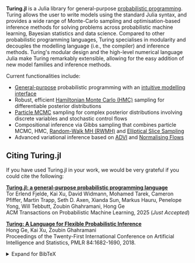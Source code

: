 **Turing.jl** is a Julia library for general-purpose [probabilistic programming](https://en.wikipedia.org/wiki/Probabilistic_programming_language).
Turing allows the user to write models using the standard Julia syntax, 
and provides a wide range of Monte-Carlo sampling and optimisation-based 
inference methods for solving problems across probabilistic machine learning, 
Bayesian statistics and data science. Compared to other probabilistic programming languages, 
Turing specialises in modularity and decouples the modelling language (i.e., the compiler) and inference methods. 
Turing's modular design and the high-level numerical language Julia make Turing remarkably extensible, allowing for the easy addition of new model families and inference methods.

Current functionalities include:

- [General-purpose](https://turinglang.org/docs/tutorials/06-infinite-mixture-model/) probabilistic programming with an [intuitive modelling interface](https://turinglang.org/docs/tutorials/00-introduction/)
- Robust, efficient [Hamiltonian Monte Carlo (HMC)](https://github.com/TuringLang/AdvancedHMC.jl) sampling for differentiable posterior distributions
- [Particle MCMC](https://github.com/TuringLang/AdvancedPS.jl) sampling for complex posterior distributions involving discrete variables and stochastic control flows
- Compositional inference via Gibbs sampling that combines particle MCMC, HMC, [Random-Walk MH (RWMH)](https://github.com/TuringLang/AdvancedMH.jl) and [Elliptical Slice Sampling](https://github.com/TuringLang/Turing.jl/blob/main/src/mcmc/ess.jl)
- Advanced variational inference based on [ADVI](https://github.com/TuringLang/AdvancedVI.jl) and [Normalising Flows](https://github.com/TuringLang/Bijectors.jl)

## Citing Turing.jl

If you have used Turing.jl in your work, we would be very grateful if you could cite the following:

[**Turing.jl: a general-purpose probabilistic programming language**](https://doi.org/10.1145/3711897)  
Tor Erlend Fjelde, Kai Xu, David Widmann, Mohamed Tarek, Cameron Pfiffer, Martin Trapp, Seth D. Axen, Xianda Sun, Markus Hauru, Penelope Yong, Will Tebbutt, Zoubin Ghahramani, Hong Ge  
ACM Transactions on Probabilistic Machine Learning, 2025 (_Just Accepted_)  

[**Turing: A Language for Flexible Probabilistic Inference**](https://proceedings.mlr.press/v84/ge18b.html)  
Hong Ge, Kai Xu, Zoubin Ghahramani  
Proceedings of the Twenty-First International Conference on Artificial Intelligence and Statistics, PMLR 84:1682-1690, 2018.

<details>

<summary>Expand for BibTeX</summary>

```bibtex
@article{10.1145/3711897,
author = {Fjelde, Tor Erlend and Xu, Kai and Widmann, David and Tarek, Mohamed and Pfiffer, Cameron and Trapp, Martin and Axen, Seth D. and Sun, Xianda and Hauru, Markus and Yong, Penelope and Tebbutt, Will and Ghahramani, Zoubin and Ge, Hong},
title = {Turing.jl: a general-purpose probabilistic programming language},
year = {2025},
publisher = {Association for Computing Machinery},
address = {New York, NY, USA},
url = {https://doi.org/10.1145/3711897},
doi = {10.1145/3711897},
note = {Just Accepted},
journal = {ACM Trans. Probab. Mach. Learn.},
month = feb,
}

@InProceedings{pmlr-v84-ge18b,
  title = 	 {Turing: A Language for Flexible Probabilistic Inference},
  author = 	 {Ge, Hong and Xu, Kai and Ghahramani, Zoubin},
  booktitle = 	 {Proceedings of the Twenty-First International Conference on Artificial Intelligence and Statistics},
  pages = 	 {1682--1690},
  year = 	 {2018},
  editor = 	 {Storkey, Amos and Perez-Cruz, Fernando},
  volume = 	 {84},
  series = 	 {Proceedings of Machine Learning Research},
  month = 	 {09--11 Apr},
  publisher =    {PMLR},
  pdf = 	 {http://proceedings.mlr.press/v84/ge18b/ge18b.pdf},
  url = 	 {https://proceedings.mlr.press/v84/ge18b.html},
}
```

</details>
